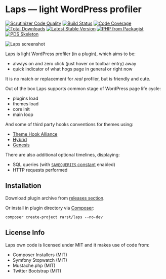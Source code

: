 # Laps — light WordPress profiler
[![Scrutinizer Code Quality](https://scrutinizer-ci.com/g/Rarst/laps/badges/quality-score.png?b=master)](https://scrutinizer-ci.com/g/Rarst/laps/?branch=master)
[![Build Status](https://scrutinizer-ci.com/g/Rarst/laps/badges/build.png?b=master)](https://scrutinizer-ci.com/g/Rarst/laps/build-status/master)
[![Code Coverage](https://scrutinizer-ci.com/g/Rarst/laps/badges/coverage.png?b=master)](https://scrutinizer-ci.com/g/Rarst/laps/?branch=master)
[![Total Downloads](https://img.shields.io/packagist/dt/rarst/laps.svg?style=flat-square)](https://packagist.org/packages/rarst/laps)
[![Latest Stable Version](https://img.shields.io/packagist/v/rarst/laps.svg?style=flat-square&label=version)](https://packagist.org/packages/rarst/laps)
[![PHP from Packagist](https://img.shields.io/packagist/php-v/rarst/laps.svg?style=flat-square)](https://packagist.org/packages/rarst/laps)
[![PDS Skeleton](https://img.shields.io/badge/pds-skeleton-blue.svg?style=flat-square)](https://github.com/php-pds/skeleton)

![Laps screenshot](http://i.imgur.com/zFokmkU.png)

Laps is light WordPress profiler (in a plugin), which aims to be:

 - always on and zero click (just hover on toolbar entry) away
 - quick indicator of what hogs page in general or right now

It is no match or replacement for *real* profiler, but is friendly and cute.

Out of the box Laps supports common stage of WordPress page life cycle:

 - plugins load
 - themes load
 - core init
 - main loop

And some of third party hooks conventions for themes using:

 - [Theme Hook Alliance](http://zamoose.github.io/themehookalliance/)
 - [Hybrid](http://themehybrid.com/)
 - [Genesis](http://my.studiopress.com/themes/genesis/)

There are also additional optional timelines, displaying:

 - SQL queries (with [`SAVEQUERIES` constant](http://codex.wordpress.org/Editing_wp-config.php#Save_queries_for_analysis) enabled)
 - HTTP requests performed

## Installation

Download plugin archive from [releases section](https://github.com/Rarst/laps/releases).

Or install in plugin directory via [Composer](https://getcomposer.org/):

    composer create-project rarst/laps --no-dev

## License Info

Laps own code is licensed under MIT and it makes use of code from:

 - Composer Installers (MIT)
 - Symfony Stopwatch (MIT)
 - Mustache.php (MIT)
 - Twitter Bootstrap (MIT)
